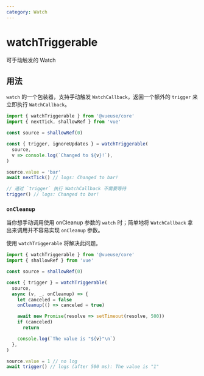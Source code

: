 ```yaml
---
category: Watch
---
```


# watchTriggerable

可手动触发的 Watch

## 用法

`watch` 的一个包装器，支持手动触发 `WatchCallback`，返回一个额外的 `trigger` 来立即执行 `WatchCallback`。

```typescript
import { watchTriggerable } from '@vueuse/core'
import { nextTick, shallowRef } from 'vue'

const source = shallowRef(0)

const { trigger, ignoreUpdates } = watchTriggerable(
  source,
  v => console.log(`Changed to ${v}!`),
)

source.value = 'bar'
await nextTick() // logs: Changed to bar!

// 通过 `trigger` 执行 WatchCallback 不需要等待
trigger() // logs: Changed to bar!
```

### `onCleanup`

当你想手动调用使用 onCleanup 参数的 `watch` 时；简单地将 `WatchCallback` 拿出来调用并不容易实现 `onCleanup` 参数。

使用 `watchTriggerable` 将解决此问题。

```typescript
import { watchTriggerable } from '@vueuse/core'
import { shallowRef } from 'vue'

const source = shallowRef(0)

const { trigger } = watchTriggerable(
  source,
  async (v, _, onCleanup) => {
    let canceled = false
    onCleanup(() => canceled = true)

    await new Promise(resolve => setTimeout(resolve, 500))
    if (canceled)
      return

    console.log(`The value is "${v}"\n`)
  },
)

source.value = 1 // no log
await trigger() // logs (after 500 ms): The value is "1"
```
